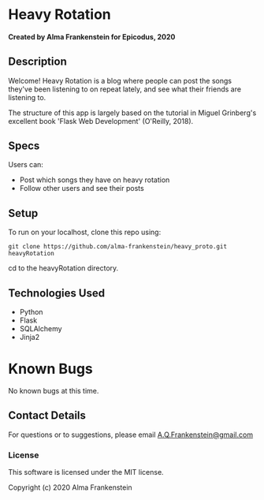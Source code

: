 # Heavy Rotation

#### Created by Alma Frankenstein for Epicodus, 2020

## Description
Welcome! Heavy Rotation is a blog where people can post the songs they've been listening to on repeat lately, and see what their friends are listening to.

The structure of this app is largely based on the tutorial in Miguel Grinberg's excellent book 'Flask Web Development' (O'Reilly, 2018).

## Specs
Users can:
* Post which songs they have on heavy rotation
* Follow other users and see their posts

## Setup

To run on your localhost, clone this repo using:

```git clone https://github.com/alma-frankenstein/heavy_proto.git heavyRotation```

cd to the heavyRotation directory.


## Technologies Used

* Python
* Flask
* SQLAlchemy
* Jinja2

# Known Bugs
No known bugs at this time.

## Contact Details

For questions or to suggestions, please email A.Q.Frankenstein@gmail.com

### License

This software is licensed under the MIT license.

Copyright (c) 2020 Alma Frankenstein